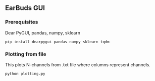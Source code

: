 ## EarBuds GUI

### Prerequisites

Dear PyGUI, pandas, numpy, sklearn

```
pip install dearpygui pandas numpy sklearn tqdm
```

### Plotting from file
This plots N-channels from .txt file where columns represent channels.

```
python plotting.py
```